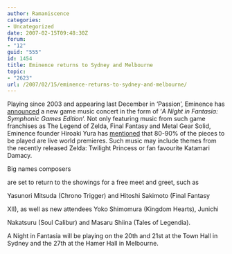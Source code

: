 ```yaml
---
author: Ramaniscence
categories:
- Uncategorized
date: 2007-02-15T09:48:30Z
forum:
- "12"
guid: "555"
id: 1454
title: Eminence returns to Sydney and Melbourne
topic:
- "2623"
url: /2007/02/15/eminence-returns-to-sydney-and-melbourne/
---
```


Playing since 2003 and appearing last December in &#8216;Passion&#8217;, Eminence has <a href="http://www.eminenceonline.com/2006/" target="_self">announced</a> a new game music concert in the form of &#8216;_A Night in Fantasia: Symphonic Games Edition_&#8216;. Not only featuring music from such game franchises as The Legend of Zelda, Final Fantasy and Metal Gear Solid, Eminence founder Hiroaki Yura has <a href="http://wii.ign.com/articles/764/764241p1.html" target="_self">mentioned</a> that 80-90% of the pieces to be played are live world premieres. Such music may include themes from the recently released Zelda: Twilight Princess or fan favourite Katamari Damacy.
  
Big names composers
  
are set to return to the showings for a free meet and greet, such as
  
Yasunori Mitsuda (Chrono Trigger) and Hitoshi Sakimoto (Final Fantasy
  
XII), as well as new attendees Yoko Shimomura (Kingdom Hearts), Junichi
  
Nakatsuru (Soul Calibur) and Masaru Shiina (Tales of Legendia).

A Night in Fantasia will be playing on the 20th and 21st at the Town Hall in Sydney and the 27th at the Hamer Hall in Melbourne.